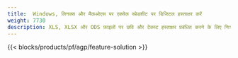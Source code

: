 ```yaml
---
title:  Windows, लिनक्स और मैकओएस पर एक्सेल स्प्रेडशीट पर डिजिटल हस्ताक्षर करें
weight: 7730
description: XLS, XLSX और ODS फ़ाइलों पर छवि और टेक्स्ट हस्ताक्षर प्रबंधित करने के लिए निःशुल्क ऐप और एपीआई
---
```

{{< blocks/products/pf/agp/feature-solution >}} 

